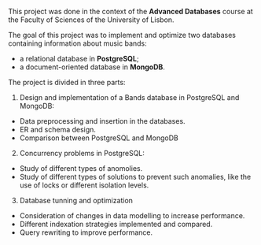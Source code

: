 This project was done in the context of the **Advanced Databases** course at the Faculty of Sciences of the University of Lisbon. 

The goal of this project was to implement and optimize two databases containing information about music bands:
* a relational database in **PostgreSQL**;
* a document-oriented database in **MongoDB**.

The project is divided in three parts:

1. Design and implementation of a Bands database in PostgreSQL and MongoDB:
* Data preprocessing and insertion in the databases.
* ER and schema design.
* Comparison between PostgreSQL and MongoDB
2. Concurrency problems in PostgreSQL:
* Study of different types of anomolies.
* Study of different types of solutions to prevent such anomalies, like the use of locks or different isolation levels.
3. Database tunning and optimization
* Consideration of changes in data modelling to increase performance.
* Different indexation strategies implemented and compared.
* Query rewriting to improve performance.
